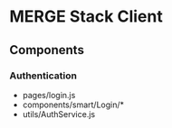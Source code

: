 # MERGE Stack Client
## Components
### Authentication
* pages/login.js
* components/smart/Login/*
* utils/AuthService.js